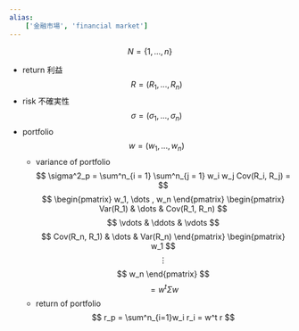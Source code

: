 ```yaml
---
alias:
    ['金融市場', 'financial market']
---
```

$$
N = \{1, ..., n\}
$$
- return 利益
    $$
    R = (R_1, ..., R_n)
    $$
- risk 不確実性
    $$
    \sigma = (\sigma_1, ..., \sigma_n)
    $$
- portfolio
    $$
    w = (w_1, ..., w_n)
    $$
    - variance of portfolio
        $$
        \sigma^2_p = \sum^n_{i = 1} \sum^n_{j = 1} w_i w_j Cov(R_i, R_j) = $$ 
 $$ 
        \begin{pmatrix}
        w_1, \dots , w_n
        \end{pmatrix}
        \begin{pmatrix} 
          Var(R_1) & \dots  & Cov(R_1, R_n) $$ 
 $$
          \vdots & \ddots & \vdots $$ 
 $$
          Cov(R_n, R_1) & \dots  & Var(R_n)
        \end{pmatrix} 
        \begin{pmatrix}
        w_1 $$ 
 $$ \vdots $$ 
 $$ w_n
        \end{pmatrix}
        $$ 
 $$
        = w^t \Sigma w 
        $$
    - return of portfolio
        $$
        r_p = \sum^n_{i=1}w_i r_i = w^t r
        $$